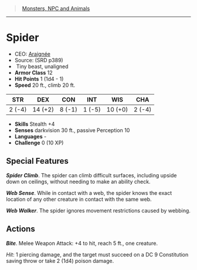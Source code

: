 ﻿---
!MonsterVO
Type: beast
Size: Tiny
Alignment: unaligned
ArmorClass: 12
HitPoints: 1 (1d4 - 1)
Speed: 20 ft., climb 20 ft.
Strength: ' 2 (-4)'
Dexterity: 14 (+2)
Constitution: ' 8 (-1)'
Intelligence: ' 1 (-5)'
Wisdom: 10 (+0)
Charisma: ' 2 (-4)'
Skills: Stealth +4
Senses: darkvision 30 ft., passive Perception 10
Languages: '-'
Challenge: 0 (10 XP)
Id: monsters_vo.md#spider
ParentLink: monsters_vo.md#monsters-npc-and-animals
Name: Spider
ParentName: Monsters, NPC and Animals
NameLevel: 1
AltName: '[Araignée](hd_monsters_araignee.md)'
Source: (SRD p389)
Attributes: {}
---
> [Monsters, NPC and Animals](srd_monsters.md)

---

# Spider

- CEO: [Araignée](hd_monsters_araignee.md)
- Source: (SRD p389)
-  Tiny beast, unaligned
- **Armor Class** 12
- **Hit Points** 1 (1d4 - 1)
- **Speed** 20 ft., climb 20 ft.

|STR|DEX|CON|INT|WIS|CHA|
|---|---|---|---|---|---|
| 2 (-4)|14 (+2)| 8 (-1)| 1 (-5)|10 (+0)| 2 (-4)|

- **Skills** Stealth +4
- **Senses** darkvision 30 ft., passive Perception 10
- **Languages** -
- **Challenge** 0 (10 XP)

## Special Features

**_Spider Climb_**. The spider can climb difficult surfaces, including upside down on ceilings, without needing to make an ability check.

**_Web Sense_**. While in contact with a web, the spider knows the exact location of any other creature in contact with the same web.

**_Web Walker_**. The spider ignores movement restrictions caused by webbing.

## Actions

**_Bite_**. Melee Weapon Attack: +4 to hit, reach 5 ft., one creature.

_Hit_: 1 piercing damage, and the target must succeed on a DC 9 Constitution saving throw or take 2 (1d4) poison damage.

